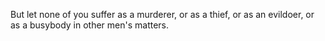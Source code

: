 But let none of you suffer as a murderer, or as a thief, or as an evildoer, or as a busybody in other men's matters.
